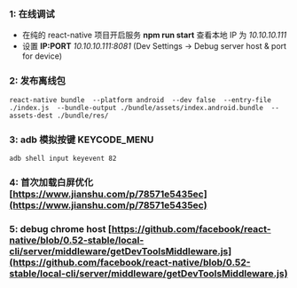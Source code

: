 ### 1: 在线调试
* 在纯的 react-native 项目开启服务 **npm run start** 查看本地 IP 为 *10.10.10.111*
* 设置 **IP:PORT** *10.10.10.111:8081* (Dev Settings -> Debug server host & port for device)

### 2: 发布离线包
```
react-native bundle  --platform android  --dev false  --entry-file ./index.js  --bundle-output ./bundle/assets/index.android.bundle  --assets-dest ./bundle/res/
```

### 3: adb 模拟按键 KEYCODE_MENU
```
adb shell input keyevent 82
```

### 4: 首次加载白屏优化 [https://www.jianshu.com/p/78571e5435ec](https://www.jianshu.com/p/78571e5435ec)

### 5: debug chrome host [https://github.com/facebook/react-native/blob/0.52-stable/local-cli/server/middleware/getDevToolsMiddleware.js](https://github.com/facebook/react-native/blob/0.52-stable/local-cli/server/middleware/getDevToolsMiddleware.js)
